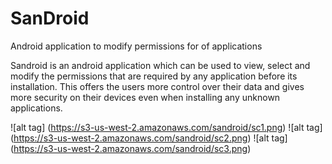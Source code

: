 SanDroid
========

Android application to modify permissions for of applications

Sandroid is an android application which can be used to view, select and modify the permissions that are required by any application before its installation. This offers the users more control over their data and gives more security on their devices even when installing any unknown applications. 

![alt tag] (https://s3-us-west-2.amazonaws.com/sandroid/sc1.png)
![alt tag] (https://s3-us-west-2.amazonaws.com/sandroid/sc2.png)
![alt tag] (https://s3-us-west-2.amazonaws.com/sandroid/sc3.png)
